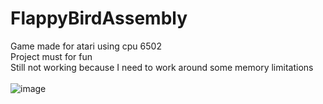 # FlappyBirdAssembly
Game made for atari using cpu 6502 <br>
Project must for fun <br>
Still not working because I need to work around some memory limitations <br> <br>
![image](https://user-images.githubusercontent.com/43582852/157774569-e212490f-87b9-49f2-b12b-266c81d11c8b.png)

